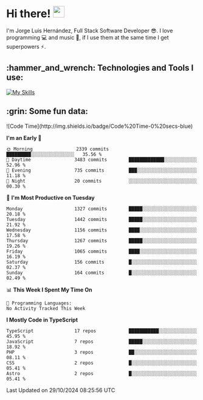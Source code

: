 <h1 align="left">
 <abc>
  <br>Hi there! <img src="https://user-images.githubusercontent.com/42378118/110234147-e3259600-7f4e-11eb-95be-0c4047144dea.gif" width="30"><br>
 </abc>
</h1>

I'm Jorge Luis Hernández, Full Stack Software Developer :sunglasses:. I love programming :computer: and music :musical_score:, if I use them at the same time I get superpowers :zap:. 


<h2 align="left">:hammer_and_wrench: Technologies and Tools I use:</h2>

[![My Skills](https://skillicons.dev/icons?i=js,ts,html,css,py,vue,react,next,nest,postgres,mysql)](https://skillicons.dev)

<h2 align="left">:grin: Some fun data:</h2>
<!--START_SECTION:waka-->
![Code Time](http://img.shields.io/badge/Code%20Time-0%20secs-blue)

**I'm an Early 🐤** 

```text
🌞 Morning                2339 commits        █████████░░░░░░░░░░░░░░░░   35.56 % 
🌆 Daytime                3483 commits        █████████████░░░░░░░░░░░░   52.96 % 
🌃 Evening                735 commits         ███░░░░░░░░░░░░░░░░░░░░░░   11.18 % 
🌙 Night                  20 commits          ░░░░░░░░░░░░░░░░░░░░░░░░░   00.30 % 
```
📅 **I'm Most Productive on Tuesday** 

```text
Monday                   1327 commits        █████░░░░░░░░░░░░░░░░░░░░   20.18 % 
Tuesday                  1442 commits        █████░░░░░░░░░░░░░░░░░░░░   21.92 % 
Wednesday                1156 commits        ████░░░░░░░░░░░░░░░░░░░░░   17.58 % 
Thursday                 1267 commits        █████░░░░░░░░░░░░░░░░░░░░   19.26 % 
Friday                   1065 commits        ████░░░░░░░░░░░░░░░░░░░░░   16.19 % 
Saturday                 156 commits         █░░░░░░░░░░░░░░░░░░░░░░░░   02.37 % 
Sunday                   164 commits         █░░░░░░░░░░░░░░░░░░░░░░░░   02.49 % 
```


📊 **This Week I Spent My Time On** 

```text
💬 Programming Languages: 
No Activity Tracked This Week
```

**I Mostly Code in TypeScript** 

```text
TypeScript               17 repos            ███████████░░░░░░░░░░░░░░   45.95 % 
JavaScript               7 repos             █████░░░░░░░░░░░░░░░░░░░░   18.92 % 
PHP                      3 repos             ██░░░░░░░░░░░░░░░░░░░░░░░   08.11 % 
CSS                      2 repos             █░░░░░░░░░░░░░░░░░░░░░░░░   05.41 % 
Astro                    2 repos             █░░░░░░░░░░░░░░░░░░░░░░░░   05.41 % 
```




 Last Updated on 29/10/2024 08:25:56 UTC
<!--END_SECTION:waka-->
